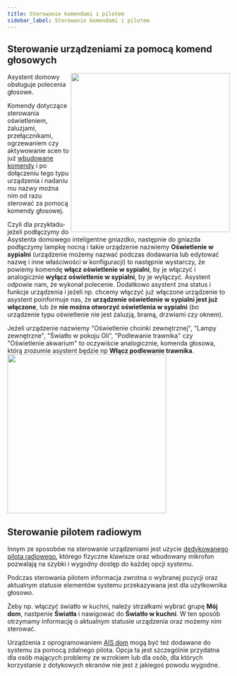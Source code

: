 ```yaml
---
title: Sterowanie komendami i pilotem
sidebar_label: Sterowanie komendami i pilotem
---
```


## Sterowanie urządzeniami za pomocą komend głosowych

<img src="/img/en/iot/iot_light_off.png" width="360" align="right"/>

Asystent domowy obsługuje polecenia głosowe.

Komendy dotyczące sterowania oświetleniem, żaluzjami, przełącznikami, ogrzewaniem czy aktywowanie scen to już [wbudowane komendy](/docs/en/ais_app_assistent_commands.html) i po dołączeniu tego typu urządzenia i nadaniu mu nazwy można nim od razu sterować za pomocą komendy głosowej.

Czyli dla przykładu- jeżeli podłączymy do Asystenta domowego inteligentne gniazdko, następnie do gniazda podłączymy lampkę nocną i takie urządzenie nazwiemy **Oświetlenie w sypialni** (urządzenie możemy nazwać podczas dodawania lub edytować nazwę i inne właściwości w konfiguracji) to następnie wystarczy, że powiemy komendę **włącz oświetlenie w sypialni**, by je włączyć i analogicznie **wyłącz oświetlenie w sypialni**, by je wyłączyć. Asystent odpowie nam, że wykonał polecenie. Dodatkowo asystent zna status i funkcje urządzenia i jeżeli np. chcemy włączyć już włączone urządzenie to asystent poinformuje nas, że **urządzenie oświetlenie w sypialni jest już włączone**, lub że **nie można otworzyć oświetlenia w sypialni** (bo urządzenie typu oświetlenie nie jest żaluzją, bramą, drzwiami czy oknem).


Jeżeli urządzenie nazwiemy "Oświetlenie choinki zewnętrznej", "Lampy zewnętrzne", "Światło w pokoju Oli", "Podlewanie trawnika" czy "Oświetlenie akwarium" to oczywiście analogicznie, komenda głosowa, którą zrozumie asystent będzie np **Włącz podlewanie trawnika**.
<img src="/img/en/iot/iot_podlewanie_trawnika.png" width="360" align="center"/>



## Sterowanie pilotem radiowym

Innym ze sposobów na sterowanie urządzeniami jest użycie [dedykowanego pilota radiowego](/docs/en/next/ais_remote_mode_off_tv.html), którego fizyczne klawisze oraz wbudowany mikrofon pozwalają na szybki i wygodny dostęp do każdej opcji systemu.

Podczas sterowania pilotem informacja zwrotna o wybranej pozycji oraz aktualnym statusie elementów systemu przekazywana jest dla użytkownika głosowo.

Żeby np. włączyć światło w kuchni, należy strzałkami wybrać grupę **Mój dom**, nastpenie **Światła** i nawigować do **Światło w kuchni**. W ten sposób otrzymamy informację o aktualnym statusie urządzenia oraz możemy nim sterować.

Urządzenia z oprogramowaniem [AIS dom](/docs/en/ais_iot_works_with.html) mogą być też dodawane do systemu za pomocą zdalnego pilota. Opcja ta jest szczególnie przydatna dla osób mających problemy ze wzrokiem lub dla osób, dla których korzystanie z dotykowych ekranów nie jest z jakiegoś powodu wygodne.

